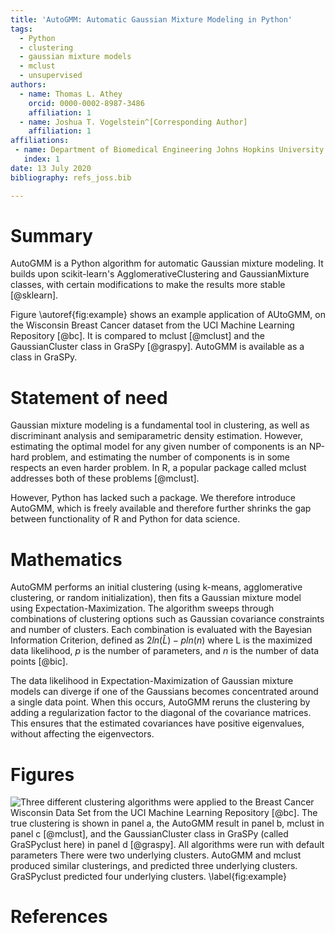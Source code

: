 ```yaml
---
title: 'AutoGMM: Automatic Gaussian Mixture Modeling in Python'
tags:
  - Python
  - clustering
  - gaussian mixture models
  - mclust
  - unsupervised
authors:
  - name: Thomas L. Athey
    orcid: 0000-0002-8987-3486
    affiliation: 1
  - name: Joshua T. Vogelstein^[Corresponding Author]
    affiliation: 1
affiliations:
 - name: Department of Biomedical Engineering Johns Hopkins University
   index: 1
date: 13 July 2020
bibliography: refs_joss.bib

---
```


# Summary

AutoGMM is a Python algorithm for automatic Gaussian mixture modeling. It builds upon scikit-learn's AgglomerativeClustering and GaussianMixture classes, with certain modifications to make the results more stable [@sklearn]. 

Figure \autoref{fig:example} shows an example application of AUtoGMM, on the Wisconsin Breast Cancer dataset from the UCI Machine Learning Repository [@bc]. It is compared to mclust [@mclust] and the GaussianCluster class in GraSPy [@graspy]. AutoGMM is available as a class in GraSPy.

# Statement of need 

Gaussian mixture modeling is a fundamental tool in clustering, as well as discriminant analysis and semiparametric density estimation. However, estimating the optimal model for any given number of components is an NP-hard problem, and estimating the number of components is in some respects an even harder problem. 
In R, a popular package called mclust addresses both of these problems [@mclust].  

However,  Python has lacked such a package. We therefore introduce AutoGMM, which is freely available and therefore further shrinks the gap between functionality of R and Python for data science.

# Mathematics

AutoGMM performs an initial clustering (using k-means, agglomerative clustering, or random initialization), then fits a Gaussian mixture model using Expectation-Maximization. The algorithm sweeps through combinations of clustering options such as Gaussian covariance constraints and number of clusters. Each combination is evaluated with the Bayesian Information Criterion, defined as $2ln(\hat{L}) - p ln(n)$ where L is the maximized data likelihood, $p$ is the number of parameters, and $n$ is the number of data points [@bic].

The data likelihood in Expectation-Maximization of Gaussian mixture models can diverge if one of the Gaussians becomes concentrated around a single data point. When this occurs, AutoGMM reruns the clustering by adding a regularization factor to the diagonal of the covariance matrices. This ensures that the estimated covariances have positive eigenvalues, without affecting the eigenvectors. 


# Figures

![Three different clustering algorithms were applied to the Breast Cancer Wisconsin Data Set from the UCI Machine Learning Repository [@bc]. The true clustering is shown in panel a, the AutoGMM result in panel b, mclust in panel c [@mclust], and the GaussianCluster class in GraSPy (called GraSPyclust here) in panel d [@graspy]. All algorithms were run with default parameters There were two underlying clusters. AutoGMM and mclust produced similar clusterings, and predicted three underlying clusters. GraSPyclust predicted four underlying clusters. \label{fig:example}](combined_bc_sq.png)
	
# References
